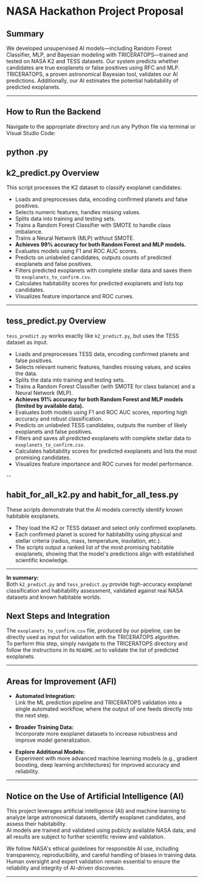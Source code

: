 # NASA Hackathon Project Proposal

## Summary

We developed unsupervised AI models—including Random Forest Classifier, MLP, and Bayesian modeling with TRICERATOPS—trained and tested on NASA K2 and TESS datasets. Our system predicts whether candidates are true exoplanets or false positives using RFC and MLP. TRICERATOPS, a proven astronomical Bayesian tool, validates our AI predictions. Additionally, our AI estimates the potential habitability of predicted exoplanets.

---

## How to Run the Backend

Navigate to the appropriate directory and run any Python file via terminal or Visual Studio Code:

python <filename>.py
---

## k2_predict.py Overview

This script processes the K2 dataset to classify exoplanet candidates:

- Loads and preprocesses data, encoding confirmed planets and false positives.
- Selects numeric features, handles missing values.
- Splits data into training and testing sets.
- Trains a Random Forest Classifier with SMOTE to handle class imbalance.
- Trains a Neural Network (MLP) without SMOTE.
- **Achieves 99% accuracy for both Random Forest and MLP models.**
- Evaluates models using F1 and ROC AUC scores.
- Predicts on unlabeled candidates, outputs counts of predicted exoplanets and false positives.
- Filters predicted exoplanets with complete stellar data and saves them to `exoplanets_to_confirm.csv`.
- Calculates habitability scores for predicted exoplanets and lists top candidates.
- Visualizes feature importance and ROC curves.

---

## tess_predict.py Overview

`tess_predict.py` works exactly like `k2_predict.py`, but uses the TESS dataset as input.

- Loads and preprocesses TESS data, encoding confirmed planets and false positives.
- Selects relevant numeric features, handles missing values, and scales the data.
- Splits the data into training and testing sets.
- Trains a Random Forest Classifier (with SMOTE for class balance) and a Neural Network (MLP).
- **Achieves 91% accuracy for both Random Forest and MLP models (limited by available data).**
- Evaluates both models using F1 and ROC AUC scores, reporting high accuracy and robust classification.
- Predicts on unlabeled TESS candidates, outputs the number of likely exoplanets and false positives.
- Filters and saves all predicted exoplanets with complete stellar data to `exoplanets_to_confirm.csv`.
- Calculates habitability scores for predicted exoplanets and lists the most promising candidates.
- Visualizes feature importance and ROC curves for model performance.


--

## habit_for_all_k2.py and habit_for_all_tess.py

These scripts demonstrate that the AI models correctly identify known habitable exoplanets.

- They load the K2 or TESS dataset and select only confirmed exoplanets.
- Each confirmed planet is scored for habitability using physical and stellar criteria (radius, mass, temperature, insolation, etc.).
- The scripts output a ranked list of the most promising habitable exoplanets, showing that the model's predictions align with established scientific knowledge.

---

**In summary:**  
Both `k2_predict.py` and `tess_predict.py` provide high-accuracy exoplanet classification and habitability assessment, validated against real NASA datasets and known habitable worlds.


## Next Steps and Integration

The `exoplanets_to_confirm.csv` file, produced by our pipeline, can be directly used as input for validation with the TRICERATOPS algorithm.  
To perform this step, simply navigate to the TRICERATOPS directory and follow the instructions in its `README.md` to validate the list of predicted exoplanets.

---

## Areas for Improvement (AFI)

- **Automated Integration:**  
  Link the ML prediction pipeline and TRICERATOPS validation into a single automated workflow, where the output of one feeds directly into the next step.

- **Broader Training Data:**  
  Incorporate more exoplanet datasets to increase robustness and improve model generalization.

- **Explore Additional Models:**  
  Experiment with more advanced machine learning models (e.g., gradient boosting, deep learning architectures) for improved accuracy and reliability.

---

## Notice on the Use of Artificial Intelligence (AI)

This project leverages artificial intelligence (AI) and machine learning to analyze large astronomical datasets, identify exoplanet candidates, and assess their habitability.  
AI models are trained and validated using publicly available NASA data, and all results are subject to further scientific review and validation.

We follow NASA's ethical guidelines for responsible AI use, including transparency, reproducibility, and careful handling of biases in training data.  
Human oversight and expert validation remain essential to ensure the reliability and integrity of AI-driven discoveries.

---
